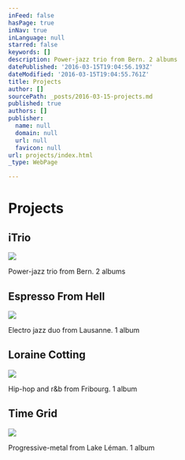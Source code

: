```yaml
---
inFeed: false
hasPage: true
inNav: true
inLanguage: null
starred: false
keywords: []
description: Power-jazz trio from Bern. 2 albums
datePublished: '2016-03-15T19:04:56.193Z'
dateModified: '2016-03-15T19:04:55.761Z'
title: Projects
author: []
sourcePath: _posts/2016-03-15-projects.md
published: true
authors: []
publisher:
  name: null
  domain: null
  url: null
  favicon: null
url: projects/index.html
_type: WebPage

---
```

# Projects

## iTrio
![](https://s3-us-west-2.amazonaws.com/the-grid-img/p/3d183ca81c13e7b4fa0c008b6175e831d74b9cfb.jpg)

Power-jazz trio from Bern. 2 albums

## Espresso From Hell
![](https://s3-us-west-2.amazonaws.com/the-grid-img/p/089b28ca58d89891859d88703f66abce00f4baed.jpg)

Electro jazz duo from Lausanne. 1 album

## Loraine Cotting
![](https://the-grid-user-content.s3-us-west-2.amazonaws.com/c544ba0a-a720-46cd-9ade-d6f842c9fdbf.jpg)

Hip-hop and r&b from Fribourg. 1 album

## Time Grid
![](https://s3-us-west-2.amazonaws.com/the-grid-img/p/bf7c492e1447e5abf1222468f8b3fd99cba67938.jpg)

Progressive-metal from Lake Léman. 1 album